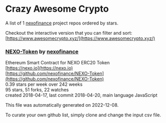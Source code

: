 # Crazy Awesome Crypto
A list of 1 [nexofinance](https://github.com/nexofinance) project repos ordered by stars.  

Checkout the interactive version that you can filter and sort: 
[https://www.awesomecrypto.xyz/](https://www.awesomecrypto.xyz/)  


### [NEXO-Token](https://github.com/nexofinance/NEXO-Token) by [nexofinance](https://github.com/nexofinance)  
Ethereum Smart Contract for NEXO ERC20 Token  
[https://nexo.io](https://nexo.io)  
[https://github.com/nexofinance/NEXO-Token](https://github.com/nexofinance/NEXO-Token)  
0.39 stars per week over 242 weeks  
95 stars, 51 forks, 22 watches  
created 2018-04-17, last commit 2018-04-20, main language JavaScript  


This file was automatically generated on 2022-12-08.  

To curate your own github list, simply clone and change the input csv file.  